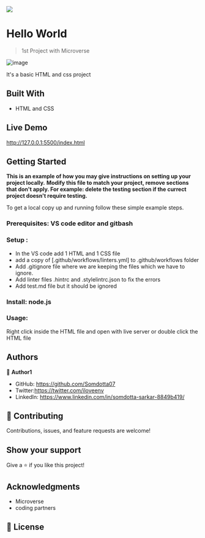 ![](https://img.shields.io/badge/Microverse-blueviolet)

# Hello World

>1st Project with Microverse

![image](https://user-images.githubusercontent.com/84907743/133280705-b7125550-56d4-4f6c-b765-38d6e70a8b13.png)

It's a basic HTML and css project

## Built With

- HTML and CSS



## Live Demo

http://127.0.0.1:5500/index.html


## Getting Started

**This is an example of how you may give instructions on setting up your project locally.**
**Modify this file to match your project, remove sections that don't apply. For example: delete the testing section if the currect project doesn't require testing.**


To get a local copy up and running follow these simple example steps.

### Prerequisites: VS code editor and gitbash

### Setup : 
* In the VS code add 1 HTML and 1 CSS file
*  add a copy of  [.github/workflows/linters.yml] to .github/workflows folder
* Add .gitignore file where we are keeping the files which we have to ignore.
* Add linter files .hintrc and .stylelintrc.json to fix the errors
* Add test.md file but it should be ignored

### Install: node.js

### Usage: 
   Right click inside the HTML file and open with live server or double click the HTML file





## Authors

👤 **Author1**

- GitHub: https://github.com/Somdotta07
- Twitter:https://twitter.com/iloveenv
- LinkedIn: https://www.linkedin.com/in/somdotta-sarkar-8849b419/


## 🤝 Contributing

Contributions, issues, and feature requests are welcome!



## Show your support

Give a ⭐️ if you like this project!

## Acknowledgments

- Microverse 
- coding partners



## 📝 License
